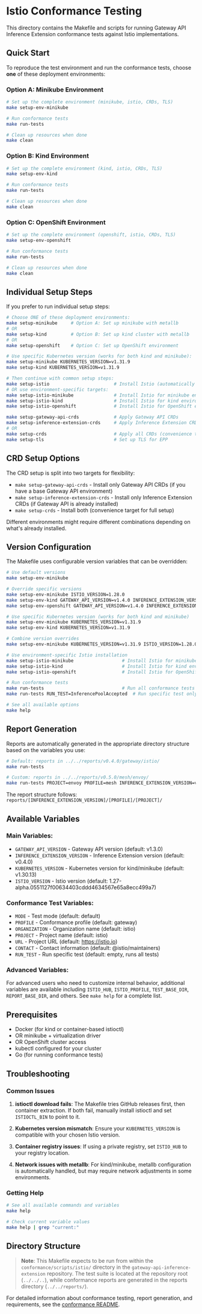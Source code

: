 # Istio Conformance Testing

This directory contains the Makefile and scripts for running Gateway API Inference Extension conformance tests against Istio implementations.

## Quick Start

To reproduce the test environment and run the conformance tests, choose **one** of these deployment environments:

### Option A: Minikube Environment

```bash
# Set up the complete environment (minikube, istio, CRDs, TLS)
make setup-env-minikube

# Run conformance tests
make run-tests

# Clean up resources when done
make clean
```

### Option B: Kind Environment

```bash
# Set up the complete environment (kind, istio, CRDs, TLS)
make setup-env-kind

# Run conformance tests
make run-tests

# Clean up resources when done
make clean
```

### Option C: OpenShift Environment

```bash
# Set up the complete environment (openshift, istio, CRDs, TLS)
make setup-env-openshift

# Run conformance tests
make run-tests

# Clean up resources when done
make clean
```

## Individual Setup Steps

If you prefer to run individual setup steps:

```bash
# Choose ONE of these deployment environments:
make setup-minikube     # Option A: Set up minikube with metallb
# OR
make setup-kind         # Option B: Set up kind cluster with metallb
# OR
make setup-openshift    # Option C: Set up OpenShift environment

# Use specific Kubernetes version (works for both kind and minikube):
make setup-minikube KUBERNETES_VERSION=v1.31.9
make setup-kind KUBERNETES_VERSION=v1.31.9

# Then continue with common setup steps:
make setup-istio                        # Install Istio (automatically detects hub)
# OR use environment-specific targets:
make setup-istio-minikube               # Install Istio for minikube environment
make setup-istio-kind                   # Install Istio for kind environment
make setup-istio-openshift              # Install Istio for OpenShift environment

make setup-gateway-api-crds             # Apply Gateway API CRDs
make setup-inference-extension-crds     # Apply Inference Extension CRDs
# OR
make setup-crds                         # Apply all CRDs (convenience target)
make setup-tls                          # Set up TLS for EPP
```

## CRD Setup Options

The CRD setup is split into two targets for flexibility:

- `make setup-gateway-api-crds` - Install only Gateway API CRDs (if you have a base Gateway API environment)
- `make setup-inference-extension-crds` - Install only Inference Extension CRDs (if Gateway API is already installed)
- `make setup-crds` - Install both (convenience target for full setup)

Different environments might require different combinations depending on what's already installed.

## Version Configuration

The Makefile uses configurable version variables that can be overridden:

```bash
# Use default versions
make setup-env-minikube

# Override specific versions
make setup-env-minikube ISTIO_VERSION=1.28.0
make setup-env-kind GATEWAY_API_VERSION=v1.4.0 INFERENCE_EXTENSION_VERSION=v0.5.0
make setup-env-openshift GATEWAY_API_VERSION=v1.4.0 INFERENCE_EXTENSION_VERSION=v0.5.0

# Use specific Kubernetes version (works for both kind and minikube)
make setup-env-minikube KUBERNETES_VERSION=v1.31.9
make setup-env-kind KUBERNETES_VERSION=v1.31.9

# Combine version overrides
make setup-env-minikube KUBERNETES_VERSION=v1.31.9 ISTIO_VERSION=1.28.0

# Use environment-specific Istio installation
make setup-istio-minikube                  # Install Istio for minikube environment
make setup-istio-kind                      # Install Istio for kind environment
make setup-istio-openshift                 # Install Istio for OpenShift environment

# Run conformance tests
make run-tests                             # Run all conformance tests
make run-tests RUN_TEST=InferencePoolAccepted  # Run specific test only

# See all available options
make help
```

## Report Generation

Reports are automatically generated in the appropriate directory structure based on the variables you use:

```bash
# Default: reports in ../../reports/v0.4.0/gateway/istio/
make run-tests

# Custom: reports in ../../reports/v0.5.0/mesh/envoy/
make run-tests PROJECT=envoy PROFILE=mesh INFERENCE_EXTENSION_VERSION=v0.5.0
```

The report structure follows: `reports/[INFERENCE_EXTENSION_VERSION]/[PROFILE]/[PROJECT]/`

## Available Variables

### Main Variables:
- `GATEWAY_API_VERSION` - Gateway API version (default: v1.3.0)
- `INFERENCE_EXTENSION_VERSION` - Inference Extension version (default: v0.4.0)  
- `KUBERNETES_VERSION` - Kubernetes version for kind/minikube (default: v1.30.13)
- `ISTIO_VERSION` - Istio version (default: 1.27-alpha.0551127f00634403cddd4634567e65a8ecc499a7)

### Conformance Test Variables:
- `MODE` - Test mode (default: default)
- `PROFILE` - Conformance profile (default: gateway)
- `ORGANIZATION` - Organization name (default: istio)
- `PROJECT` - Project name (default: istio)
- `URL` - Project URL (default: https://istio.io)
- `CONTACT` - Contact information (default: @istio/maintainers)
- `RUN_TEST` - Run specific test (default: empty, runs all tests)

### Advanced Variables:
For advanced users who need to customize internal behavior, additional variables are available including `ISTIO_HUB`, `ISTIO_PROFILE`, `TEST_BASE_DIR`, `REPORT_BASE_DIR`, and others. See `make help` for a complete list.

## Prerequisites

- Docker (for kind or container-based istioctl)
- OR minikube + virtualization driver
- OR OpenShift cluster access
- kubectl configured for your cluster
- Go (for running conformance tests)

## Troubleshooting

### Common Issues

1. **istioctl download fails**: The Makefile tries GitHub releases first, then container extraction. If both fail, manually install istioctl and set `ISTIOCTL_BIN` to point to it.

2. **Kubernetes version mismatch**: Ensure your `KUBERNETES_VERSION` is compatible with your chosen Istio version.

3. **Container registry issues**: If using a private registry, set `ISTIO_HUB` to your registry location.

4. **Network issues with metallb**: For kind/minikube, metallb configuration is automatically handled, but may require network adjustments in some environments.

### Getting Help

```bash
# See all available commands and variables
make help

# Check current variable values
make help | grep "current:"
```

## Directory Structure

> **Note**: This Makefile expects to be run from within the `conformance/scripts/istio/` directory in the `gateway-api-inference-extension` repository. The test suite is located at the repository root (`../../..`), while conformance reports are generated in the reports directory (`../../reports/`).

For detailed information about conformance testing, report generation, and requirements, see the [conformance README](../../reports/README.md). 